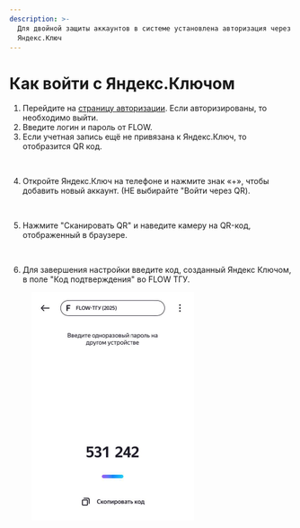 ```yaml
---
description: >-
  Для двойной защиты аккаунтов в системе установлена авторизация через
  Яндекс.Ключ
---
```


# Как войти с Яндекс.Ключом

1. Перейдите на [страницу авторизации](https://web.flow-crm.study/Account/Login1FA). Если авторизированы, то необходимо выйти.
2. Введите логин и пароль от FLOW.
3. Если учетная запись ещё не привязана к Яндекс.Ключ, то отобразится QR код.

<figure><img src="https://files.gitbook.com/v0/b/gitbook-x-prod.appspot.com/o/spaces%2F1zOosC2CTOILDRF1eoGc%2Fuploads%2FaBSUKZHCbj0iZTe7GixK%2Fimage.png?alt=media&#x26;token=633a0e74-632a-4254-9b05-a2ca66f557e0" alt="" width="375"><figcaption></figcaption></figure>

4. Откройте Яндекс.Ключ на телефоне и нажмите знак «+», чтобы добавить новый аккаунт. (НЕ выбирайте "Войти через QR).

<figure><img src="https://files.gitbook.com/v0/b/gitbook-x-prod.appspot.com/o/spaces%2F1zOosC2CTOILDRF1eoGc%2Fuploads%2FmclHTB7X4qzmdrYWumnL%2Fimage.png?alt=media&#x26;token=847c2007-0a3f-43fd-aaad-f48ab65ec61b" alt="" width="375"><figcaption></figcaption></figure>

5. Нажмите "Сканировать QR" и наведите камеру на QR-код, отображенный в браузере.

<figure><img src="https://files.gitbook.com/v0/b/gitbook-x-prod.appspot.com/o/spaces%2F1zOosC2CTOILDRF1eoGc%2Fuploads%2FEc8uRfN2kkKWbewSOsvO%2Fimage.png?alt=media&#x26;token=9b6f3c16-76c3-437e-bd47-1ab4d94a6da3" alt="" width="188"><figcaption></figcaption></figure>

6. Для завершения настройки введите код, созданный Яндекс Ключом, в поле "Код подтверждения" во FLOW ТГУ.

<figure><img src="../.gitbook/assets/image (34).png" alt="" width="289"><figcaption></figcaption></figure>
